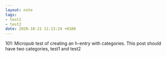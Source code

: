 ```yaml
---
layout: note
tags:
- test1
- test2
date: 2020-10-21 11:13:24 +0100
---
```


101: Micropub test of creating an h-entry with categories. This post should have two categories, test1 and test2
